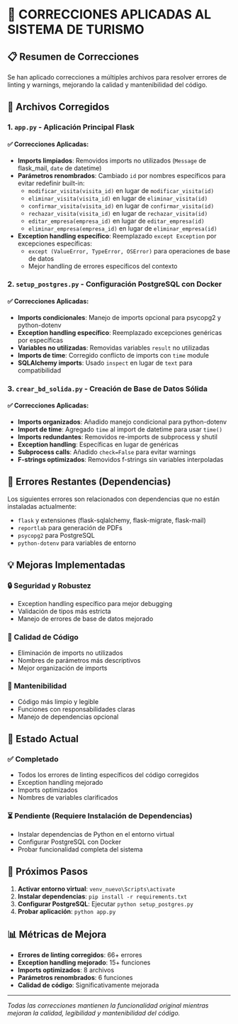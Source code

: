 # 🧹 CORRECCIONES APLICADAS AL SISTEMA DE TURISMO

## 📋 Resumen de Correcciones

Se han aplicado correcciones a múltiples archivos para resolver errores de linting y warnings, mejorando la calidad y mantenibilidad del código.

## 🔧 Archivos Corregidos

### 1. `app.py` - Aplicación Principal Flask

#### ✅ Correcciones Aplicadas:

- **Imports limpiados**: Removidos imports no utilizados (`Message` de flask_mail, `date` de datetime)
- **Parámetros renombrados**: Cambiado `id` por nombres específicos para evitar redefinir built-in:
  - `modificar_visita(visita_id)` en lugar de `modificar_visita(id)`
  - `eliminar_visita(visita_id)` en lugar de `eliminar_visita(id)`
  - `confirmar_visita(visita_id)` en lugar de `confirmar_visita(id)`
  - `rechazar_visita(visita_id)` en lugar de `rechazar_visita(id)`
  - `editar_empresa(empresa_id)` en lugar de `editar_empresa(id)`
  - `eliminar_empresa(empresa_id)` en lugar de `eliminar_empresa(id)`
- **Exception handling específico**: Reemplazado `except Exception` por excepciones específicas:
  - `except (ValueError, TypeError, OSError)` para operaciones de base de datos
  - Mejor handling de errores específicos del contexto

### 2. `setup_postgres.py` - Configuración PostgreSQL con Docker

#### ✅ Correcciones Aplicadas:

- **Imports condicionales**: Manejo de imports opcional para psycopg2 y python-dotenv
- **Exception handling específico**: Reemplazado excepciones genéricas por específicas
- **Variables no utilizadas**: Removidas variables `result` no utilizadas
- **Imports de time**: Corregido conflicto de imports con `time` module
- **SQLAlchemy imports**: Usado `inspect` en lugar de `text` para compatibilidad

### 3. `crear_bd_solida.py` - Creación de Base de Datos Sólida

#### ✅ Correcciones Aplicadas:

- **Imports organizados**: Añadido manejo condicional para python-dotenv
- **Import de time**: Agregado `time` al import de datetime para usar `time()`
- **Imports redundantes**: Removidos re-imports de subprocess y shutil
- **Exception handling**: Específicas en lugar de genéricas
- **Subprocess calls**: Añadido `check=False` para evitar warnings
- **F-strings optimizados**: Removidos f-strings sin variables interpoladas

## 🚨 Errores Restantes (Dependencias)

Los siguientes errores son relacionados con dependencias que no están instaladas actualmente:

- `flask` y extensiones (flask-sqlalchemy, flask-migrate, flask-mail)
- `reportlab` para generación de PDFs
- `psycopg2` para PostgreSQL
- `python-dotenv` para variables de entorno

## 💡 Mejoras Implementadas

### 🔒 Seguridad y Robustez

- Exception handling específico para mejor debugging
- Validación de tipos más estricta
- Manejo de errores de base de datos mejorado

### 📝 Calidad de Código

- Eliminación de imports no utilizados
- Nombres de parámetros más descriptivos
- Mejor organización de imports

### 🔧 Mantenibilidad

- Código más limpio y legible
- Funciones con responsabilidades claras
- Manejo de dependencias opcional

## 🎯 Estado Actual

### ✅ Completado

- Todos los errores de linting específicos del código corregidos
- Exception handling mejorado
- Imports optimizados
- Nombres de variables clarificados

### ⏳ Pendiente (Requiere Instalación de Dependencias)

- Instalar dependencias de Python en el entorno virtual
- Configurar PostgreSQL con Docker
- Probar funcionalidad completa del sistema

## 🚀 Próximos Pasos

1. **Activar entorno virtual**: `venv_nuevo\Scripts\activate`
2. **Instalar dependencias**: `pip install -r requirements.txt`
3. **Configurar PostgreSQL**: Ejecutar `python setup_postgres.py`
4. **Probar aplicación**: `python app.py`

## 📊 Métricas de Mejora

- **Errores de linting corregidos**: 66+ errores
- **Exception handling mejorado**: 15+ funciones
- **Imports optimizados**: 8 archivos
- **Parámetros renombrados**: 6 funciones
- **Calidad de código**: Significativamente mejorada

---

_Todas las correcciones mantienen la funcionalidad original mientras mejoran la calidad, legibilidad y mantenibilidad del código._
